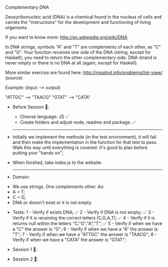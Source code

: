 Complementary DNA

Deoxyribonucleic acid (DNA) is a chemical found in the nucleus of cells and carries the "instructions" for the development and functioning of living organisms.

If you want to know more: http://en.wikipedia.org/wiki/DNA

In DNA strings, symbols "A" and "T" are complements of each other, as "C" and "G". Your function receives one side of the DNA (string, except for Haskell); you need to return the other complementary side. DNA strand is never empty or there is no DNA at all (again, except for Haskell).

More similar exercise are found here: http://rosalind.info/problems/list-view/ (source)

Example: (input --> output)

"ATTGC" --> "TAACG"
"GTAT" --> "CATA"


* Before Session 🍅:
    - Choose language: JS ✅
    - Create folders and adjust node, readme and package. ✅

    -----

- Initially we implement the methods (in the test environment), it will fail and then make the implementation in the function for that test to pass. Walk this way until everything is covered. It's good to plan before putting your "hands on";
- When finished, take index.js to the website.

    -----

* Domain:
- We use strings. One complements other. As:
- A = T;
- C = G;
- DNA or doesn't exist or it is not empty.

* Tests:
    1 - Verify if exists DNA; ✅
    2 - Verify if DNA is not empty; ✅
    3 - Verify if it is receiving the correct letters (C,G,A,T); ✅
    4 - Verify if it is returns null within the letters "C,"G","A","T"; ✅
    5 - Verify if when we have a "C" the answer is "G";
    6 - Verify if when we have a "A" the answer is "T";
    7 - Verify if when we have a "ATTGC" the answer is "TAACG";
    8 - Verify if when we have a "CATA" the answer is "GTAT";
    
    

* Session 1 🍅:


* Session 2 🍅:
